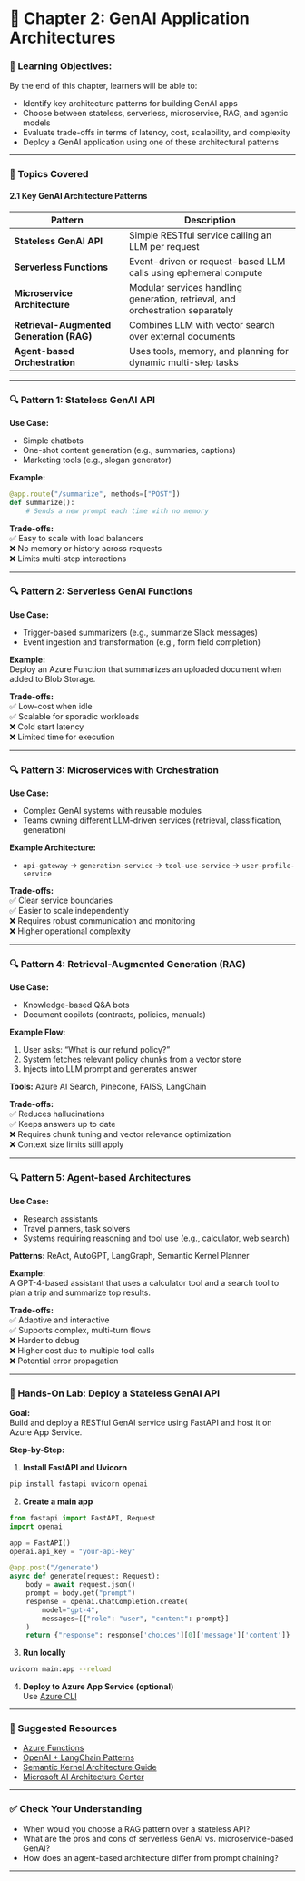 # 🧩 **Chapter 2: GenAI Application Architectures**

### 🎯 Learning Objectives:
By the end of this chapter, learners will be able to:
- Identify key architecture patterns for building GenAI apps
- Choose between stateless, serverless, microservice, RAG, and agentic models
- Evaluate trade-offs in terms of latency, cost, scalability, and complexity
- Deploy a GenAI application using one of these architectural patterns

---

### 📌 Topics Covered

#### 2.1 Key GenAI Architecture Patterns

| **Pattern**                        | **Description**                                                                 |
|-----------------------------------|---------------------------------------------------------------------------------|
| **Stateless GenAI API**           | Simple RESTful service calling an LLM per request                              |
| **Serverless Functions**          | Event-driven or request-based LLM calls using ephemeral compute                |
| **Microservice Architecture**     | Modular services handling generation, retrieval, and orchestration separately  |
| **Retrieval-Augmented Generation (RAG)** | Combines LLM with vector search over external documents             |
| **Agent-based Orchestration**     | Uses tools, memory, and planning for dynamic multi-step tasks                  |

---

### 🔍 Pattern 1: Stateless GenAI API

**Use Case:**  
- Simple chatbots  
- One-shot content generation (e.g., summaries, captions)  
- Marketing tools (e.g., slogan generator)

**Example:**  
```python
@app.route("/summarize", methods=["POST"])
def summarize():
    # Sends a new prompt each time with no memory
```

**Trade-offs:**  
✅ Easy to scale with load balancers  
❌ No memory or history across requests  
❌ Limits multi-step interactions

---

### 🔍 Pattern 2: Serverless GenAI Functions

**Use Case:**  
- Trigger-based summarizers (e.g., summarize Slack messages)  
- Event ingestion and transformation (e.g., form field completion)

**Example:**  
Deploy an Azure Function that summarizes an uploaded document when added to Blob Storage.

**Trade-offs:**  
✅ Low-cost when idle  
✅ Scalable for sporadic workloads  
❌ Cold start latency  
❌ Limited time for execution

---

### 🔍 Pattern 3: Microservices with Orchestration

**Use Case:**  
- Complex GenAI systems with reusable modules  
- Teams owning different LLM-driven services (retrieval, classification, generation)

**Example Architecture:**
- `api-gateway` → `generation-service` → `tool-use-service` → `user-profile-service`

**Trade-offs:**  
✅ Clear service boundaries  
✅ Easier to scale independently  
❌ Requires robust communication and monitoring  
❌ Higher operational complexity

---

### 🔍 Pattern 4: Retrieval-Augmented Generation (RAG)

**Use Case:**  
- Knowledge-based Q&A bots  
- Document copilots (contracts, policies, manuals)

**Example Flow:**
1. User asks: “What is our refund policy?”
2. System fetches relevant policy chunks from a vector store
3. Injects into LLM prompt and generates answer

**Tools:** Azure AI Search, Pinecone, FAISS, LangChain

**Trade-offs:**  
✅ Reduces hallucinations  
✅ Keeps answers up to date  
❌ Requires chunk tuning and vector relevance optimization  
❌ Context size limits still apply

---

### 🔍 Pattern 5: Agent-based Architectures

**Use Case:**  
- Research assistants  
- Travel planners, task solvers  
- Systems requiring reasoning and tool use (e.g., calculator, web search)

**Patterns:** ReAct, AutoGPT, LangGraph, Semantic Kernel Planner

**Example:**  
A GPT-4-based assistant that uses a calculator tool and a search tool to plan a trip and summarize top results.

**Trade-offs:**  
✅ Adaptive and interactive  
✅ Supports complex, multi-turn flows  
❌ Harder to debug  
❌ Higher cost due to multiple tool calls  
❌ Potential error propagation

---

### 🧪 Hands-On Lab: Deploy a Stateless GenAI API

**Goal:**  
Build and deploy a RESTful GenAI service using FastAPI and host it on Azure App Service.

**Step-by-Step:**

1. **Install FastAPI and Uvicorn**  
```bash
pip install fastapi uvicorn openai
```

2. **Create a main app**  
```python
from fastapi import FastAPI, Request
import openai

app = FastAPI()
openai.api_key = "your-api-key"

@app.post("/generate")
async def generate(request: Request):
    body = await request.json()
    prompt = body.get("prompt")
    response = openai.ChatCompletion.create(
        model="gpt-4",
        messages=[{"role": "user", "content": prompt}]
    )
    return {"response": response['choices'][0]['message']['content']}
```

3. **Run locally**  
```bash
uvicorn main:app --reload
```

4. **Deploy to Azure App Service (optional)**  
Use [Azure CLI](https://learn.microsoft.com/en-us/azure/app-service/quickstart-python?tabs=cli&pivots=python-framework-fastapi)

---

### 📘 Suggested Resources

- [Azure Functions](https://learn.microsoft.com/en-us/azure/azure-functions/)
- [OpenAI + LangChain Patterns](https://docs.langchain.com/)
- [Semantic Kernel Architecture Guide](https://learn.microsoft.com/en-us/semantic-kernel/)
- [Microsoft AI Architecture Center](https://learn.microsoft.com/en-us/azure/architecture/example-scenario/ai/)

---

### ✅ Check Your Understanding

- When would you choose a RAG pattern over a stateless API?
- What are the pros and cons of serverless GenAI vs. microservice-based GenAI?
- How does an agent-based architecture differ from prompt chaining?

---